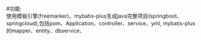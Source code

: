 #功能:  
使用模板引擎(freemarker)、mybatis-plus生成java完整项目(springboot、springcloud),包括pom、Application、controller、service、yml,
mybatis-plus的mapper、entity、dbservice、
